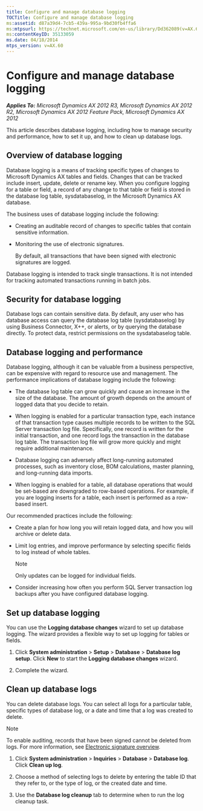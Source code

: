 ```yaml
---
title: Configure and manage database logging
TOCTitle: Configure and manage database logging
ms:assetid: d87a39d4-7cb5-439a-995a-9bd30fb4ffa6
ms:mtpsurl: https://technet.microsoft.com/en-us/library/Dd362089(v=AX.60)
ms:contentKeyID: 35133059
ms.date: 04/18/2014
mtps_version: v=AX.60
---
```


# Configure and manage database logging 


_**Applies To:** Microsoft Dynamics AX 2012 R3, Microsoft Dynamics AX 2012 R2, Microsoft Dynamics AX 2012 Feature Pack, Microsoft Dynamics AX 2012_

This article describes database logging, including how to manage security and performance, how to set it up, and how to clean up database logs.

## Overview of database logging

Database logging is a means of tracking specific types of changes to Microsoft Dynamics AX tables and fields. Changes that can be tracked include insert, update, delete or rename key. When you configure logging for a table or field, a record of any change to that table or field is stored in the database log table, sysdatabaselog, in the Microsoft Dynamics AX database.

The business uses of database logging include the following:

  - Creating an auditable record of changes to specific tables that contain sensitive information.

  - Monitoring the use of electronic signatures.
    
    By default, all transactions that have been signed with electronic signatures are logged.

Database logging is intended to track single transactions. It is not intended for tracking automated transactions running in batch jobs.

## Security for database logging

Database logs can contain sensitive data. By default, any user who has database access can query the database log table (sysdatabaselog) by using Business Connector, X++, or alerts, or by querying the database directly. To protect data, restrict permissions on the sysdatabaselog table.

## Database logging and performance

Database logging, although it can be valuable from a business perspective, can be expensive with regard to resource use and management. The performance implications of database logging include the following:

  - The database log table can grow quickly and cause an increase in the size of the database. The amount of growth depends on the amount of logged data that you decide to retain.

  - When logging is enabled for a particular transaction type, each instance of that transaction type causes multiple records to be written to the SQL Server transaction log file. Specifically, one record is written for the initial transaction, and one record logs the transaction in the database log table. The transaction log file will grow more quickly and might require additional maintenance.

  - Database logging can adversely affect long-running automated processes, such as inventory close, BOM calculations, master planning, and long-running data imports.

  - When logging is enabled for a table, all database operations that would be set-based are downgraded to row-based operations. For example, if you are logging inserts for a table, each insert is performed as a row-based insert.

Our recommended practices include the following:

  - Create a plan for how long you will retain logged data, and how you will archive or delete data.

  - Limit log entries, and improve performance by selecting specific fields to log instead of whole tables.
    

    > [!NOTE]
    > <P>Only updates can be logged for individual fields.</P>



  - Consider increasing how often you perform SQL Server transaction log backups after you have configured database logging.

## Set up database logging

You can use the **Logging database changes** wizard to set up database logging. The wizard provides a flexible way to set up logging for tables or fields.

1.  Click **System administration** \> **Setup** \> **Database** \> **Database log setup**. Click **New** to start the **Logging database changes** wizard.

2.  Complete the wizard.

## Clean up database logs

You can delete database logs. You can select all logs for a particular table, specific types of database log, or a date and time that a log was created to delete.


> [!NOTE]
> <P>To enable auditing, records that have been signed cannot be deleted from logs. For more information, see <A href="electronic-signature-overview.md">Electronic signature overview</A>.</P>



1.  Click **System administration** \> **Inquiries** \> **Database** \> **Database log**. Click **Clean up log**.

2.  Choose a method of selecting logs to delete by entering the table ID that they refer to, or the type of log, or the created date and time.

3.  Use the **Database log cleanup** tab to determine when to run the log cleanup task.

  


